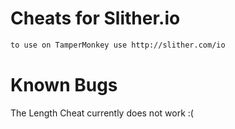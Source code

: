 # Cheats for Slither.io

```sh
to use on TamperMonkey use http://slither.com/io
```
# Known Bugs

The Length Cheat currently does not work :(
